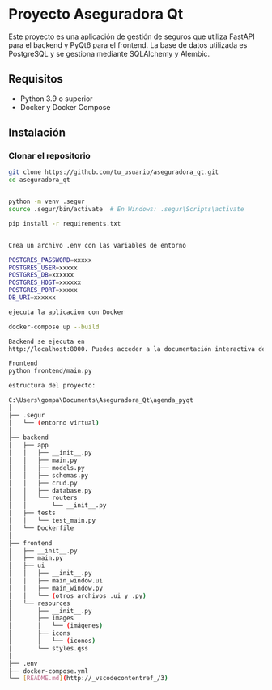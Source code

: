 # Proyecto Aseguradora Qt

Este proyecto es una aplicación de gestión de seguros que utiliza FastAPI para el backend y PyQt6 para el frontend. La base de datos utilizada es PostgreSQL y se gestiona mediante SQLAlchemy y Alembic.

## Requisitos

- Python 3.9 o superior
- Docker y Docker Compose

## Instalación

### Clonar el repositorio

```bash
git clone https://github.com/tu_usuario/aseguradora_qt.git
cd aseguradora_qt


python -m venv .segur
source .segur/bin/activate  # En Windows: .segur\Scripts\activate

pip install -r requirements.txt


Crea un archivo .env con las variables de entorno 

POSTGRES_PASSWORD=xxxxx
POSTGRES_USER=xxxxx
POSTGRES_DB=xxxxxx
POSTGRES_HOST=xxxxxx
POSTGRES_PORT=xxxxx
DB_URI=xxxxxx

ejecuta la aplicacion con Docker 

docker-compose up --build

Backend se ejecuta en 
http://localhost:8000. Puedes acceder a la documentación interactiva de la API en http://localhost:8000/docs.

Frontend
python frontend/main.py

estructura del proyecto:

C:\Users\gompa\Documents\Aseguradora_Qt\agenda_pyqt
│
├── .segur
│   └── (entorno virtual)
│
├── backend
│   ├── app
│   │   ├── __init__.py
│   │   ├── main.py
│   │   ├── models.py
│   │   ├── schemas.py
│   │   ├── crud.py
│   │   ├── database.py
│   │   └── routers
│   │       └── __init__.py
│   ├── tests
│   │   └── test_main.py
│   └── Dockerfile
│
├── frontend
│   ├── __init__.py
│   ├── main.py
│   ├── ui
│   │   ├── __init__.py
│   │   ├── main_window.ui
│   │   ├── main_window.py
│   │   └── (otros archivos .ui y .py)
│   └── resources
│       ├── __init__.py
│       ├── images
│       │   └── (imágenes)
│       ├── icons
│       │   └── (iconos)
│       └── styles.qss
│
├── .env
├── docker-compose.yml
└── [README.md](http://_vscodecontentref_/3)